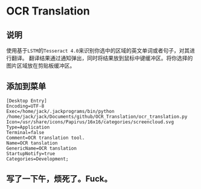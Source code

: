 # OCR Translation
## 说明
使用基于`LSTM`的`Tesseract 4.0`来识别你选中的区域的英文单词或者句子，对其进行翻译。
翻译结果通过通知弹出，同时将结果放到鼠标中键缓冲区。将你选择的图片区域放在剪贴板缓冲区。

## 添加到菜单
```
[Desktop Entry]
Encoding=UTF-8
Exec=/home/jack/.jackprograms/bin/python /home/jack/jack/Documents/github/OCR_Translation/ocr_translation.py
Icon=/usr/share/icons/Papirus/16x16/categories/screencloud.svg
Type=Application
Terminal=false
Comment=OCR translation tool.
Name=OCR tanslation
GenericName=OCR tanslation
StartupNotify=true
Categories=Development;
```
## 写了一下午，烦死了。Fuck。